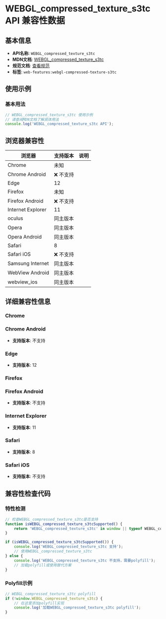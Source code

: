 # WEBGL_compressed_texture_s3tc API 兼容性数据

## 基本信息

- **API名称**: `WEBGL_compressed_texture_s3tc`
- **MDN文档**: [WEBGL_compressed_texture_s3tc](https://developer.mozilla.org/docs/Web/API/WEBGL_compressed_texture_s3tc)
- **规范文档**: [查看规范](https://registry.khronos.org/webgl/extensions/WEBGL_compressed_texture_s3tc/)
- **标签**: `web-features:webgl-compressed-texture-s3tc`

## 使用示例

### 基本用法

```javascript
// WEBGL_compressed_texture_s3tc 使用示例
// 请查阅MDN文档了解具体用法
console.log('WEBGL_compressed_texture_s3tc API');
```

## 浏览器兼容性

| 浏览器 | 支持版本 | 说明 |
|--------|----------|------|
| Chrome | 未知 |  |
| Chrome Android | ❌ 不支持 |  |
| Edge | 12 |  |
| Firefox | 未知 |  |
| Firefox Android | ❌ 不支持 |  |
| Internet Explorer | 11 |  |
| oculus | 同主版本 |  |
| Opera | 同主版本 |  |
| Opera Android | 同主版本 |  |
| Safari | 8 |  |
| Safari iOS | ❌ 不支持 |  |
| Samsung Internet | 同主版本 |  |
| WebView Android | 同主版本 |  |
| webview_ios | 同主版本 |  |

## 详细兼容性信息

### Chrome


### Chrome Android

- **支持版本**: 不支持

### Edge

- **支持版本**: 12

### Firefox


### Firefox Android

- **支持版本**: 不支持

### Internet Explorer

- **支持版本**: 11

### Safari

- **支持版本**: 8

### Safari iOS

- **支持版本**: 不支持

## 兼容性检查代码

### 特性检测

```javascript
// 检查WEBGL_compressed_texture_s3tc是否支持
function isWEBGL_compressed_texture_s3tcSupported() {
    return 'WEBGL_compressed_texture_s3tc' in window || typeof WEBGL_compressed_texture_s3tc !== 'undefined';
}

if (isWEBGL_compressed_texture_s3tcSupported()) {
    console.log('WEBGL_compressed_texture_s3tc 支持');
    // 使用WEBGL_compressed_texture_s3tc
} else {
    console.log('WEBGL_compressed_texture_s3tc 不支持，需要polyfill');
    // 加载polyfill或使用替代方案
}
```

### Polyfill示例

```javascript
// WEBGL_compressed_texture_s3tc polyfill
if (!window.WEBGL_compressed_texture_s3tc) {
    // 在这里添加polyfill实现
    console.log('加载WEBGL_compressed_texture_s3tc polyfill');
}
```

